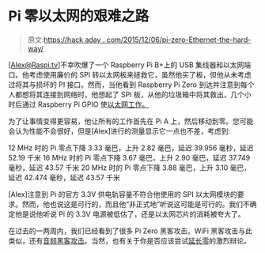 # Pi 零以太网的艰难之路

> 原文:[https://hack aday . com/2015/12/06/pi-zero-Ethernet-the-hard-way/](https://hackaday.com/2015/12/06/pi-zero-ethernet-the-hard-way/)

[Alex@Raspi.tv]不幸吹爆了一个 Raspberry Pi B+上的 USB 集线器和以太网端口。他考虑使用廉价的 SPI 转以太网板来拯救它，虽然他买了板，但他从未考虑过将其与损坏的 PI 接口。然而，当他看到 Raspberry Pi Zero 到达并注意到每个人都想将其连接到网络时，他想起了 SPI 板，从他的垃圾箱中将其救出，几个小时后通过 Raspberry Pi GPIO 使[以太网工作。](http://raspi.tv/2015/ethernet-on-pi-zero-how-to-put-an-ethernet-port-on-your-pi)

为了让事情变得更容易，他让所有的工作首先在 Pi A 上，然后移动到零。您可能会认为性能不会很好，但是[Alex]进行的测量显示它一点也不差，考虑到:

12 MHz 时的 Pi 零点下降 3.33 毫巴，上升 2.82 毫巴，延迟 39.956 毫秒，延迟 52.19 千米
16 MHz 时的 Pi 零点下降 3.67 毫巴，上升 2.90 毫巴，延迟 37.749 毫秒，延迟 43.57 千米
20 MHz 时的 Pi 零点下降 3.88 毫巴，上升 3.10 毫巴，延迟 42.474 毫秒，延迟 43.57 千米

[Alex]注意到 Pi 的官方 3.3V 供电轨容量不符合他使用的 SPI 以太网模块的要求。然而，他也说这是可行的，而且他“非正式地”听说这可能是可行的。我们不确定他是说他听说 Pi 的 3.3V 电源被低估了，还是以太网芯片的消耗被夸大了。

在过去的一两周内，我们已经看到了很多 Pi Zero 黑客攻击。WiFi 黑客攻击与此类似，还有[音频黑客攻击](http://hackaday.com/2015/12/05/swapping-gpio-pins-on-the-pi-zero-for-audio/)。当然，也有关于你是否应该尝试[延长零](http://hackaday.com/2015/12/01/raspberry-pi-zero-or-minus-one/)的激烈辩论。